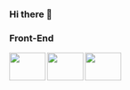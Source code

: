 ### Hi there 👋

<h3> Front-End </h3>
<img align="left" height="50" width="65" style="max-width:100%" src="https://cdn.jsdelivr.net/gh/devicons/devicon/icons/javascript/javascript-plain.svg"/>   
<img align="left" height="50" width="65" style="max-width:100%" src="https://cdn.jsdelivr.net/gh/devicons/devicon/icons/css3/css3-original.svg"/>
<img align="left" height="50" width="65" style="max-width:100%" src="https://cdn.jsdelivr.net/gh/devicons/devicon/icons/html5/html5-original.svg"/>    
